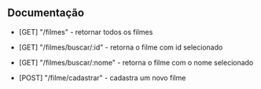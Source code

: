 ## Documentação

- [GET] "/filmes" - retornar todos os filmes

- [GET] "/filmes/buscar/:id" - retorna o filme com id selecionado

- [GET] "/filmes/buscar/:nome" - retorna o filme com o nome selecionado

- [POST] "/filme/cadastrar" - cadastra um novo filme